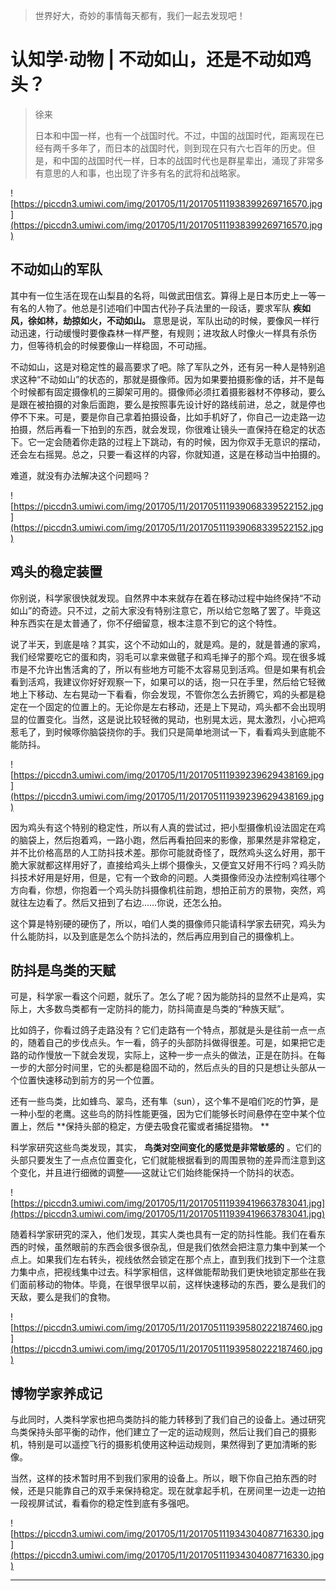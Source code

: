 > 世界好大，奇妙的事情每天都有，我们一起去发现吧！

# 认知学·动物 | 不动如山，还是不动如鸡头？

> 徐来
> 
> 日本和中国一样，也有一个战国时代。不过，中国的战国时代，距离现在已经有两千多年了，而日本的战国时代，则到现在只有六七百年的历史。但是，和中国的战国时代一样，日本的战国时代也是群星辈出，涌现了非常多有意思的人和事，也出现了许多有名的武将和战略家。

![https://piccdn3.umiwi.com/img/201705/11/201705111938399269716570.jpg](https://piccdn3.umiwi.com/img/201705/11/201705111938399269716570.jpg)

## 不动如山的军队

其中有一位生活在现在山梨县的名将，叫做武田信玄。算得上是日本历史上一等一有名的人物了。他总是引述咱们中国古代孙子兵法里的一段话，要求军队 **疾如风，徐如林，劫掠如火，不动如山。** 意思是说，军队出动的时候，要像风一样行动迅速，行动缓慢时要像森林一样严整，有规则；进攻敌人时像火一样具有杀伤力，但等待机会的时候要像山一样稳固，不可动摇。

不动如山，这是对稳定性的最高要求了吧。除了军队之外，还有另一种人是特别追求这种“不动如山”的状态的，那就是摄像师。因为如果要拍摄影像的话，并不是每个时候都有固定摄像机的三脚架可用的。摄像师必须扛着摄影器材不停移动，要么是跟在被拍摄的对象后面跑，要么是按照事先设计好的路线前进，总之，就是停也停不下来。可是，要是你自己拿着拍摄设备，比如手机好了，你自己一边走路一边拍摄，然后再看一下拍到的东西，就会发现，你很难让镜头一直保持在稳定的状态下。它一定会随着你走路的过程上下跳动，有的时候，因为你双手无意识的摆动，还会左右摇晃。总之，只要一看这样的内容，你就知道，这是在移动当中拍摄的。

难道，就没有办法解决这个问题吗？

![https://piccdn3.umiwi.com/img/201705/11/201705111939068339522152.jpg](https://piccdn3.umiwi.com/img/201705/11/201705111939068339522152.jpg)

## 鸡头的稳定装置

你别说，科学家很快就发现。自然界中本来就存在着在移动过程中始终保持“不动如山”的奇迹。只不过，之前大家没有特别注意它，所以给它忽略了罢了。毕竟这种东西实在是太普通了，你不仔细留意，根本注意不到它的这个特性。

说了半天，到底是啥？其实，这个不动如山的，就是鸡。是的，就是普通的家鸡，我们经常要吃它的蛋和肉，羽毛可以拿来做毽子和鸡毛掸子的那个鸡。现在很多城市是不允许出售活禽的了，所以有些地方可能不太容易见到活鸡。但是如果有机会看到活鸡，我建议你好好观察一下，如果可以的话，抱一只在手里，然后给它轻微地上下移动、左右晃动一下看看，你会发现，不管你怎么去折腾它，鸡的头都是稳定在一个固定的位置上的。无论你是左右移动，还是上下晃动，鸡头都不会出现明显的位置变化。当然，这是说比较轻微的晃动，也别晃太远，晃太激烈，小心把鸡惹毛了，到时候啄你脑袋挠你的手。我们只是简单地测试一下，看看鸡头到底能不能防抖。

![https://piccdn3.umiwi.com/img/201705/11/201705111939239629438169.jpg](https://piccdn3.umiwi.com/img/201705/11/201705111939239629438169.jpg)

因为鸡头有这个特别的稳定性，所以有人真的尝试过，把小型摄像机设法固定在鸡的脑袋上，然后抱着鸡，一路小跑，然后再看拍回来的影像，那果然是非常稳定，并不比价格高昂的人工防抖技术差。那你可能就奇怪了，既然鸡头这么好用，那干脆大家就都这样用好了，直接给鸡头上绑个摄像头，又便宜又好用不行吗？鸡头防抖技术好用是好用，但是，它有一个致命的问题。人类摄像师没办法控制鸡往哪个方向看，你想，你抱着一个鸡头防抖摄像机往前跑，想拍正前方的景物，突然，鸡就往左边看了。然后又扭到了右边……你说，还怎么拍。

这个算是特别硬的硬伤了，所以，咱们人类的摄像师只能请科学家去研究，鸡头为什么能防抖，以及到底是怎么个防抖法的，然后再应用到自己的摄像机上。

## 防抖是鸟类的天赋

可是，科学家一看这个问题，就乐了。怎么了呢？因为能防抖的显然不止是鸡，实际上，大多数鸟类都有一定防抖的能力，防抖简直是鸟类的“种族天赋”。

比如鸽子，你看过鸽子走路没有？它们走路有一个特点，那就是头是往前一点一点的，随着自己的步伐点头。乍一看，鸽子的头部防抖做得很差。可是，如果把它走路的动作慢放一下就会发现，实际上，这种一步一点头的做法，正是在防抖。在每一步的大部分时间里，它的头都是稳固不动的，然后点头的目的只是想让头部从一个位置快速移动到前方的另一个位置。

还有一些鸟类，比如蜂鸟、翠鸟，还有隼（sun），这个隼不是咱们吃的竹笋，是一种小型的老鹰。这些鸟的防抖性能更强，因为它们能够长时间悬停在空中某个位置上，然后 **保持头部的稳定，方便去吸食花蜜或者捕捉猎物。 **

科学家研究这些鸟类发现，其实， **鸟类对空间变化的感觉是非常敏感的** 。它们的头部只要发生了一点点位置变化，它们就能根据看到的周围景物的差异而注意到这个变化，并且进行细微的调整——这就让它们始终能保持一个防抖的状态。

![https://piccdn3.umiwi.com/img/201705/11/201705111939419663783041.jpg](https://piccdn3.umiwi.com/img/201705/11/201705111939419663783041.jpg)

随着科学家研究的深入，他们发现，其实人类也具有一定的防抖性能。我们在看东西的时候，虽然眼前的东西会很多很杂乱，但是我们依然会把注意力集中到某一个点上。如果我们左右转头，视线依然会锁定在那个点上，直到我们找到下一个注意力集中点，把视线集中过去。科学家相信，这样做能帮助我们更快地锁定那些在我们面前移动的物体。毕竟，在很早很早以前，这样快速移动的东西，要么是我们的天敌，要么是我们的食物。

![https://piccdn3.umiwi.com/img/201705/11/201705111939580222187460.jpg](https://piccdn3.umiwi.com/img/201705/11/201705111939580222187460.jpg)

## 博物学家养成记

与此同时，人类科学家也把鸟类防抖的能力转移到了我们自己的设备上。通过研究鸟类保持头部平衡的动作，他们建立了一定的运动规则，然后让我们自己的摄影机，特别是可以遥控飞行的摄影机使用这种运动规则，果然得到了更加清晰的影像。

当然，这样的技术暂时用不到我们家用的设备上。所以，眼下你自己拍东西的时候，还是只能靠自己的双手来保持稳定。现在就拿起手机，在房间里一边走一边拍一段视屏试试，看看你的稳定性到底有多强吧。

![https://piccdn3.umiwi.com/img/201705/11/201705111934304087716330.jpg](https://piccdn3.umiwi.com/img/201705/11/201705111934304087716330.jpg)

---
